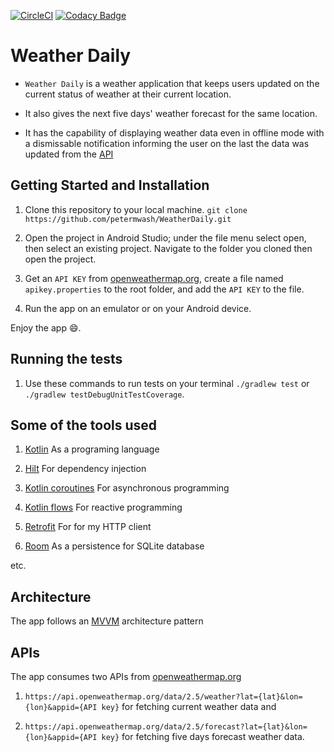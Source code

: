 
[![CircleCI](https://circleci.com/gh/petermwash/WeatherDaily/tree/develop.svg?style=svg)](https://circleci.com/gh/petermwash/WeatherDaily/tree/develop)
[![Codacy Badge](https://app.codacy.com/project/badge/Grade/2cbb0ce1dbde4e409ae1a95c18466b8c)](https://www.codacy.com/gh/petermwash/WeatherDaily/dashboard?utm_source=github.com&amp;utm_medium=referral&amp;utm_content=petermwash/WeatherDaily&amp;utm_campaign=Badge_Grade)


# Weather Daily

 - `Weather Daily` is a weather application that keeps users updated on the current status of weather at their current location. 
 
- It also gives the next five days' weather forecast for the same location. 
 
- It has the capability of displaying weather data even in offline mode with a dismissable notification informing the user on the last the data was updated from the [API](https://openweathermap.org/)



## Getting Started and Installation

1. Clone this repository to your local machine.
   `git clone https://github.com/petermwash/WeatherDaily.git`

2. Open the project in Android Studio; under the file menu select open, then select an existing project. Navigate to the folder you cloned then open the project.

4. Get an `API KEY` from [openweathermap.org](https://openweathermap.org/), create a file named `apikey.properties` to the root folder, and add the `API KEY` to the file.

5. Run the app on an emulator or on your Android device.

Enjoy the app 😄.



## Running the tests

1. Use these commands to run tests on your terminal
   `./gradlew test` or `./gradlew testDebugUnitTestCoverage`.



## Some of the tools used

1. [Kotlin](https://kotlinlang.org/) As a programing language

2. [Hilt](https://developer.android.com/training/dependency-injection/hilt-android) For dependency injection

3. [Kotlin coroutines](https://developer.android.com/kotlin/coroutines) For asynchronous programming

4. [Kotlin flows](https://developer.android.com/kotlin/flow) For reactive programming
   
5. [Retrofit](https://square.github.io/retrofit/) For for my HTTP client

6. [Room](https://developer.android.com/jetpack/androidx/releases/room) As a persistence for SQLite database

etc.



## Architecture

The app follows an [MVVM](https://developer.android.com/jetpack/guide) architecture pattern



## APIs

The app consumes two APIs from [openweathermap.org](https://openweathermap.org/)

1. `https://api.openweathermap.org/data/2.5/weather?lat={lat}&lon={lon}&appid={API key}` for fetching current weather data and

2. `https://api.openweathermap.org/data/2.5/forecast?lat={lat}&lon={lon}&appid={API key}` for fetching five days forecast weather data.
